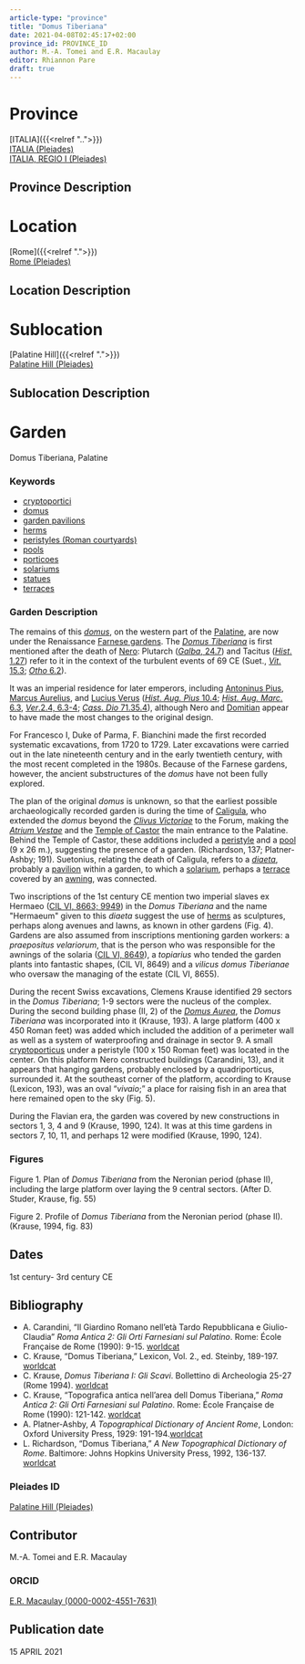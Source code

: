 ```yaml
---
article-type: "province"
title: "Domus Tiberiana"
date: 2021-04-08T02:45:17+02:00
province_id: PROVINCE_ID
author: M.-A. Tomei and E.R. Macaulay
editor: Rhiannon Pare
draft: true
---
```


# Province

[ITALIA]({{<relref "..">}})\
[ITALIA (Pleiades)](https://pleiades.stoa.org/places/1052)\
[ITALIA, REGIO I (Pleiades)](https://pleiades.stoa.org/places/441075550)

## Province Description


# Location

[Rome]({{<relref ".">}}) \
[Rome (Pleiades)](https://pleiades.stoa.org/places/423025)

## Location Description


# Sublocation

[Palatine Hill]({{<relref ".">}}) \
[Palatine Hill (Pleiades)](https://pleiades.stoa.org/places/971691208)

## Sublocation Description

# Garden

Domus Tiberiana, Palatine

### Keywords

- [cryptoportici](http://vocab.getty.edu/page/aat/300004295)
- [domus](http://vocab.getty.edu/page/aat/300005506)
- [garden pavilions](http://vocab.getty.edu/page/aat/300006819)
- [herms](http://vocab.getty.edu/page/aat/300047170)
- [peristyles (Roman courtyards)](http://vocab.getty.edu/page/aat/300080971)
- [pools](http://vocab.getty.edu/page/aat/300008692)
- [porticoes](http://vocab.getty.edu/page/aat/300004145)
- [solariums](http://vocab.getty.edu/page/aat/300004179)
- [statues](http://vocab.getty.edu/page/aat/300047600)
- [terraces](http://vocab.getty.edu/page/aat/300004182)

### Garden Description

The remains of this [*domus*](http://vocab.getty.edu/page/aat/300005506), on the western part of the [Palatine](https://en.wikipedia.org/wiki/Palatine_Hill), are now under the Renaissance [Farnese gardens](https://en.wikipedia.org/wiki/Farnese_Gardens). The [*Domus Tiberiana*](https://en.wikipedia.org/wiki/Domus_Tiberiana) is first mentioned after the death of [Nero](https://www.britannica.com/biography/Nero-Roman-emperor): Plutarch ([*Galba*, 24.7](https://penelope.uchicago.edu/Thayer/E/Roman/Texts/Plutarch/Lives/Galba*.html)) and Tacitus ([*Hist*. 1.27](http://data.perseus.org/texts/urn:cts:latinLit:phi1351.phi004.perseus-eng1)) refer to it in the context of the turbulent events of 69 CE (Suet., [*Vit*. 15.3](http://data.perseus.org/texts/urn:cts:latinLit:phi1348.abo019.perseus-lat1); [*Otho* 6.2](http://data.perseus.org/texts/urn:cts:latinLit:phi1348.abo018.perseus-lat1)).  

It was an imperial residence for later emperors, including [Antoninus Pius](https://www.britannica.com/biography/Antoninus-Pius), [Marcus Aurelius](https://www.britannica.com/biography/Marcus-Aurelius-Roman-emperor), and [Lucius Verus](https://www.britannica.com/biography/Lucius-Verus) ([*Hist. Aug. Pius* 10.4](https://penelope.uchicago.edu/Thayer/e/roman/texts/historia_augusta/antoninus_pius*.html); [*Hist. Aug. Marc*. 6.3](https://penelope.uchicago.edu/Thayer/E/Roman/Texts/Historia_Augusta/Marcus_Aurelius/1*.html), [*Ver*.2.4, 6.3-4](https://penelope.uchicago.edu/Thayer/E/Roman/Texts/Historia_Augusta/Lucius_Verus*.html); [*Cass. Dio* 71.35.4](https://penelope.uchicago.edu/Thayer/E/Roman/Texts/Cassius_Dio/72*.html)), although Nero and [Domitian](https://www.britannica.com/biography/Domitian) appear to have made the most changes to the original design.

For Francesco I, Duke of Parma, F. Bianchini made the first recorded systematic excavations, from 1720 to 1729.  Later excavations were carried out in the late nineteenth century and in the early twentieth century, with the most recent completed in the 1980s. Because of the Farnese gardens, however, the ancient substructures of the *domus* have not been fully explored.

The plan of the original *domus* is unknown, so that the earliest possible archaeologically recorded garden is during the time of [Caligula](https://www.britannica.com/biography/Caligula-Roman-emperor), who extended the *domus* beyond the [*Clivus Victoriae*](https://www.digitalaugustanrome.org/records/clivus-victoriae) to the Forum, making the [*Atrium Vestae*](https://www.digitalaugustanrome.org/records/atrium-vestae) and the [Temple of Castor](https://www.digitalaugustanrome.org/records/castor-aedes-forum) the main entrance to the Palatine. Behind the Temple of Castor, these additions included a [peristyle]((http://vocab.getty.edu/page/aat/300080971)) and a [pool](http://vocab.getty.edu/page/aat/300008692) (9 x 26 m.), suggesting the presence of a garden. (Richardson, 137; Platner-Ashby; 191).  Suetonius, relating the death of Caligula, refers to a [*diaeta*](https://referenceworks.brillonline.com/entries/brill-s-new-pauly/diaeta-e316370?s.num=11), probably a [pavilion](http://vocab.getty.edu/page/aat/300006819) within a garden, to which a [solarium](http://vocab.getty.edu/page/aat/300004179), perhaps a [terrace](http://vocab.getty.edu/page/aat/300004182) covered by an [awning]( http://vocab.getty.edu/page/aat/300254200), was connected.

 Two inscriptions of the 1st century CE mention two imperial slaves ex Hermaeo ([CIL VI, 8663; 9949](https://cil.bbaw.de/hauptnavigation/das-cil/baende)) in the *Domus Tiberiana* and the name "Hermaeum" given to this *diaeta* suggest the use of [herms](http://vocab.getty.edu/page/aat/300047170) as sculptures, perhaps along avenues and lawns, as known in other gardens (Fig. 4). Gardens are also assumed from inscriptions mentioning garden workers: a *praepositus velariorum*, that is the person who was responsible for the awnings of the solaria ([CIL VI, 8649](https://cil.bbaw.de/hauptnavigation/das-cil/baende)), a *topiarius* who tended the garden plants into fantastic shapes, (CIL VI, 8649) and a *vilicus domus Tiberianae* who oversaw the managing of the estate (CIL VI, 8655).

During the recent Swiss excavations, Clemens Krause identified 29 sectors in the *Domus Tiberiana*; 1-9 sectors were the nucleus of the complex. During the second building phase (II, 2) of the [*Domus Aurea*](https://en.wikipedia.org/wiki/Domus_Aurea), the *Domus Tiberiana* was incorporated into it (Krause, 193).   A large platform (400 x 450 Roman feet) was added which included the addition of a perimeter wall as well as a system of waterproofing and drainage in sector 9. A small [cryptoporticus](http://vocab.getty.edu/page/aat/300004295) under a peristyle (100 x 150 Roman feet) was located in the center. On this platform Nero constructed buildings (Carandini, 13), and it appears that hanging gardens, probably enclosed by a quadriporticus, surrounded it.  At the southeast corner of the platform, according to Krause (Lexicon, 193), was an oval “*vivaio*;” a place for raising fish in an area that here remained open to the sky (Fig. 5).

During the Flavian era, the garden was covered by new constructions in sectors 1, 3, 4 and 9 (Krause, 1990, 124). It was at this time gardens in sectors 7, 10, 11, and perhaps 12 were modified (Krause, 1990, 124).

### Figures

Figure 1. Plan of *Domus Tiberiana* from the Neronian period (phase II), including the large platform over laying the 9 central sectors. (After D. Studer, Krause, fig. 55)

Figure 2. Profile of *Domus Tiberiana* from the Neronian period (phase II). (Krause, 1994, fig. 83)

## Dates

1st century- 3rd century CE

## Bibliography

* A. Carandini, “Il Giardino Romano nell’età Tardo Repubblicana e Giulio-Claudia” *Roma Antica 2: Gli Orti Farnesiani sul Palatino*. Rome: École Française de Rome (1990):  9-15. [worldcat](http://www.worldcat.org/oclc/471515490)
* C. Krause, “Domus Tiberiana,” Lexicon, Vol. 2., ed. Steinby, 189-197. [worldcat](http://www.worldcat.org/oclc/503786698)
* C. Krause, *Domus Tiberiana I: Gli Scavi*. Bollettino di Archeologia 25-27 (Rome 1994). [worldcat](http://www.worldcat.org/oclc/801168743)
* C. Krause, “Topografica antica nell’area dell Domus Tiberiana,” *Roma Antica 2: Gli Orti Farnesiani sul Palatino*. Rome:  École Française de Rome (1990):  121-142. [worldcat](http://www.worldcat.org/oclc/471515490)
* A. Platner-Ashby, *A Topographical Dictionary of Ancient Rome*, London: Oxford University Press, 1929: 191-194.[worldcat](http://www.worldcat.org/oclc/910092330)
* L. Richardson, “Domus Tiberiana,” *A New Topographical Dictionary of Rome*. Baltimore: Johns Hopkins University Press, 1992, 136-137. [worldcat](http://www.worldcat.org/oclc/256637651)

### Pleiades ID

[Palatine Hill (Pleiades)](https://pleiades.stoa.org/places/971691208)

## Contributor

M.-A. Tomei and E.R. Macaulay

### ORCID

[E.R. Macaulay (0000-0002-4551-7631)](https://orcid.org/0000-0002-4551-7631)

## Publication date
 15 APRIL 2021
